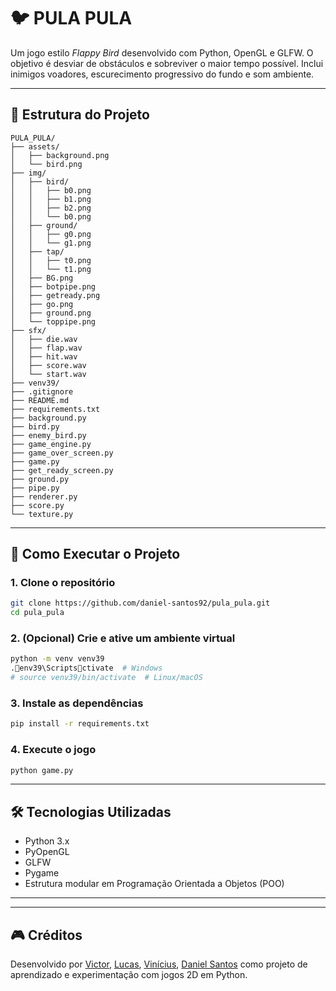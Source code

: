 # 🐦 PULA PULA

Um jogo estilo *Flappy Bird* desenvolvido com Python, OpenGL e GLFW. O objetivo é desviar de obstáculos e sobreviver o maior tempo possível. Inclui inimigos voadores, escurecimento progressivo do fundo e som ambiente.

---

## 📁 Estrutura do Projeto

```
PULA_PULA/
├── assets/
│   ├── background.png
│   └── bird.png
├── img/
│   ├── bird/
│   │   ├── b0.png
│   │   ├── b1.png
│   │   ├── b2.png
│   │   └── b0.png
│   ├── ground/
│   │   ├── g0.png
│   │   └── g1.png
│   ├── tap/
│   │   ├── t0.png
│   │   └── t1.png
│   ├── BG.png
│   ├── botpipe.png
│   ├── getready.png
│   ├── go.png
│   ├── ground.png
│   └── toppipe.png
├── sfx/
│   ├── die.wav
│   ├── flap.wav
│   ├── hit.wav
│   ├── score.wav
│   └── start.wav
├── venv39/
├── .gitignore
├── README.md
├── requirements.txt
├── background.py
├── bird.py
├── enemy_bird.py
├── game_engine.py
├── game_over_screen.py
├── game.py
├── get_ready_screen.py
├── ground.py
├── pipe.py
├── renderer.py
├── score.py
└── texture.py
```

---

## 🚀 Como Executar o Projeto

### 1. Clone o repositório

```bash
git clone https://github.com/daniel-santos92/pula_pula.git
cd pula_pula
```

### 2. (Opcional) Crie e ative um ambiente virtual

```bash
python -m venv venv39
.env39\Scriptsctivate  # Windows
# source venv39/bin/activate  # Linux/macOS
```

### 3. Instale as dependências

```bash
pip install -r requirements.txt
```

### 4. Execute o jogo

```bash
python game.py
```

---

## 🛠 Tecnologias Utilizadas

- Python 3.x
- PyOpenGL
- GLFW
- Pygame
- Estrutura modular em Programação Orientada a Objetos (POO)

---

---

## 🎮 Créditos

Desenvolvido por [Victor](https://github.com/victorpazs), [Lucas](https://github.com/LKTeloeken), [Vinícius](https://github.com/2viny), [Daniel Santos](https://github.com/daniel-santos92) como projeto de aprendizado e experimentação com jogos 2D em Python.